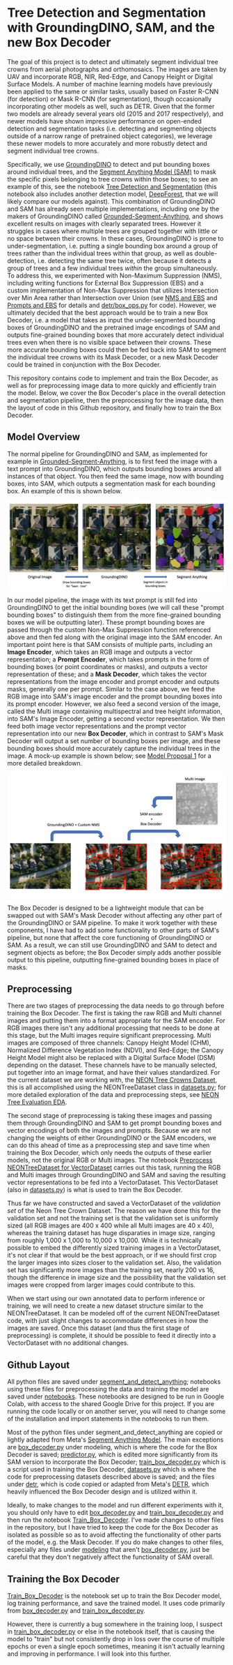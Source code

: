 # Tree Detection and Segmentation with GroundingDINO, SAM, and the new Box Decoder

The goal of this project is to detect and ultimately segment individual tree crowns from aerial photographs and orthomosaics. The images are taken by UAV and incorporate RGB, NIR, Red-Edge, and Canopy Height or Digital Surface Models. A number of machine learning models have previously been applied to the same or similar tasks, usually based on Faster R-CNN (for detection) or Mask R-CNN (for segmentation), though occasionally incorporating other models as well, such as DETR. Given that the former two models are already several years old (2015 and 2017 respectively), and newer models have shown impressive performance on open-ended detection and segmentation tasks (i.e. detecting and segmenting objects outside of a narrow range of pretrained object categories), we leverage these newer models to more accurately and more robustly detect and segment individual tree crowns.

Specifically, we use [GroundingDINO](https://arxiv.org/abs/2303.05499) to detect and put bounding boxes around individual trees, and the [Segment Anything Model (SAM)](https://arxiv.org/abs/2304.02643) to mask the specific pixels belonging to tree crowns within those boxes; to see an example of this, see the notebook [Tree Detection and Segmentation](notebooks/Tree_Detection_and_Segmentation.ipynb) (this notebook also includes another detection model, [DeepForest](https://deepforest.readthedocs.io/en/latest/), that we will likely compare our models against). This combination of GroundingDINO and SAM has already seen multiple implementations, including one by the makers of GroundingDINO called [Grounded-Segment-Anything](https://github.com/IDEA-Research/Grounded-Segment-Anything), and shows excellent results on images with clearly separated trees. However it struggles in cases where multiple trees are grouped together with little or no space between their crowns. In these cases, GroundingDINO is prone to under-segmentation, i.e. putting a single bounding box around a group of trees rather than the individual trees within that group, as well as double-detection, i.e. detecting the same tree twice, often because it detects a group of trees and a few individual trees *within* the group simultaneously. To address this, we experimented with Non-Maximum Suppression (NMS), including writing functions for External Box Suppression (EBS) and a custom implementation of Non-Max Suppression that utilizes Intersection over Min Area rather than Intersection over Union (see [NMS and EBS](https://docs.google.com/presentation/d/1IE8CdFJMt3kXp-en5ic22ezSSFqznUxW/edit?usp=drive_link&ouid=106552303987763123522&rtpof=true&sd=true) and [Prompts and EBS](https://docs.google.com/presentation/d/1ZTPuxmEoRdACNqIhqQiUuiniLLlcaPw8/edit?usp=drive_link&ouid=106552303987763123522&rtpof=true&sd=true) for details and [detr/box_ops.py](segment_and_detect_anything/detr/box_ops.py) for code). However, we ultimately decided that the best approach would be to train a new Box Decoder, i.e. a model that takes as input the under-segmented bounding boxes of GroundingDINO and the pretrained image encodings of SAM and outputs fine-grained bounding boxes that more accurately detect individual trees even when there is no visible space between their crowns. These more accurate bounding boxes could then be fed back into SAM to segment the individual tree crowns with its Mask Decoder, or a new Mask Decoder could be trained in conjunction with the Box Decoder.

This repository contains code to implement and train the Box Decoder, as well as for preprocessing image data to more quickly and efficiently train the model. Below, we cover the Box Decoder's place in the overall detection and segmentation pipeline, then the preprocessing for the image data, then the layout of code in this Github repository, and finally how to train the Box Decoder.

## Model Overview
The normal pipeline for GroundingDINO and SAM, as implemented for example in [Grounded-Segment-Anything](https://github.com/IDEA-Research/Grounded-Segment-Anything), is to first feed the image with a text prompt into GroundingDINO, which outputs bounding boxes around all instances of that object. You then feed the same image, now with bounding boxes, into SAM, which outputs a segmentation mask for each bounding box. An example of this is shown below.

![GroundingDINO to SAM pipeline](assets/GD_to_SAM.png)

In our model pipeline, the image with its text prompt is still fed into GroundingDINO to get the initial bounding boxes (we will call these "prompt bounding boxes" to distinguish them from the more fine-grained bounding boxes we will be outputting later). These prompt bounding boxes are passed through the custom Non-Max Suppression function referenced above and then fed along with the original image into the SAM encoder. An important point here is that SAM consists of multiple parts, including an **Image Encoder**, which takes an RGB image and outputs a vector representation; a **Prompt Encoder**, which takes prompts in the form of bounding boxes (or point coordinates or masks), and outputs a vector representation of these; and a **Mask Decoder**, which takes the vector representations from the image encoder and prompt encoder and outputs masks, generally one per prompt. Similar to the case above, we feed the RGB image into SAM's image encoder and the prompt bounding boxes into its prompt encoder. However, we also feed a second version of the image, called the Multi image containing multispectral and tree height information, into SAM's Image Encoder, getting a second vector representation. We then feed both image vector representations and the prompt vector representation into our new **Box Decoder**, which in contrast to SAM's Mask Decoder will output a set number of bounding boxes per image, and these bounding boxes should more accurately capture the individual trees in the image. A mock-up example is shown below; see [Model Proposal 1](https://docs.google.com/presentation/d/1tbC6FfCw6Pp0wTwrLycnM0lAzoDz5898/edit?usp=drive_link&ouid=106552303987763123522&rtpof=true&sd=true) for a more detailed breakdown.

![GroundingDINO to SAM to Box Decoder pipeline](assets/GD_to_SAM_to_BoxDecoder.png)

The Box Decoder is designed to be a lightweight module that can be swapped out with SAM's Mask Decoder without affecting any other part of the GroundingDINO or SAM pipeline. To make it work together with these components, I have had to add some functionality to other parts of SAM's pipeline, but none that affect the core functioning of GroundingDINO or SAM. As a result, we can still use GroundingDINO and SAM to detect and segment objects as before; the Box Decoder simply adds another possible output to this pipeline, outputting fine-grained bounding boxes in place of masks.

## Preprocessing
There are two stages of preprocessing the data needs to go through before training the Box Decoder. The first is taking the raw RGB and Multi channel images and putting them into a format appropriate for the SAM encoder. For RGB images there isn't any additional processing that needs to be done at this stage, but the Multi images require significant preprocessing. Multi images are composed of three channels: Canopy Height Model (CHM), Normalized Difference Vegetation Index (NDVI), and Red-Edge; the Canopy Height Model might also be replaced with a Digital Surface Model (DSM) depending on the dataset. These channels have to be manually selected, put together into an image format, and have their values standardized. For the current dataset we are working with, the [NEON Tree Crowns Dataset](https://github.com/weecology/NeonTreeEvaluation), this is all accomplished using the NEONTreeDataset class in [datasets.py](segment_and_detect_anything/datasets.py); for more detailed exploration of the data and preprocessing steps, see [NEON Tree Evaluation EDA](notebooks/NEON_Tree_Evaluation_EDA.ipynb).

The second stage of preprocessing is taking these images and passing them through GroundingDINO and SAM to get prompt bounding boxes and vector encodings of both the images and prompts. Because we are not changing the weights of either GroundingDINO or the SAM encoders, we can do this ahead of time as a preprocessing step and save time when training the Box Decoder, which only needs the outputs of these earlier models, not the original RGB or Multi images. The notebook [Preprocess NEONTreeDataset for VectorDataset](notebooks/Preprocess_NEONTreeDataset_for_VectorDataset.ipynb) carries out this task, running the RGB and Multi images through GroundingDINO and SAM and saving the resulting vector representations to be fed into a VectorDataset. This VectorDataset (also in [datasets.py](segment_and_detect_anything/datasets.py)) is what is used to train the Box Decoder.

Thus far we have constructed and saved a VectorDataset of the *validation set* of the Neon Tree Crown Dataset. The reason we have done this for the validation set and not the training set is that the validation set is uniformly sized (all RGB images are 400 x 400 while all Multi images are 40 x 40), whereas the training dataset has huge disparaties in image size, ranging from roughly 1,000 x 1,000 to 10,000 x 10,000. While it is technically possible to embed the differently sized training images in a VectorDataset, it's not clear if that would be the best approach, or if we should first crop the larger images into sizes closer to the validation set. Also, the validation set has significantly more images than the training set, nearly 200 vs 16, though the difference in image size and the possibility that the validation set images were cropped from larger images could contribute to this.

When we start using our own annotated data to perform inference or training, we will need to create a new dataset structure similar to the NEONTreeDataset. It can be modeled off of the current NEONTreeDataset code, with just slight changes to accommodate differences in how the images are saved. Once this dataset (and thus the first stage of preprocessing) is complete, it should be possible to feed it directly into a VectorDataset with no additional changes.

## Github Layout
All python files are saved under [segment_and_detect_anything](segment_and_detect_anything); notebooks using these files for preprocessing the data and training the model are saved under [notebooks](notebooks). These notebooks are designed to be run in Google Colab, with access to the shared Google Drive for this project. If you are running the code locally or on another server, you will need to change some of the installation and import statements in the notebooks to run them.

Most of the python files under segment_and_detect_anything are copied or lightly adapted from Meta's [Segment Anything Model](https://github.com/facebookresearch/segment-anything). The main exceptions are [box_decoder.py](segment_and_detect_anything/modeling/box_decoder.py) under modeling, which is where the code for the Box Decoder is saved; [predictor.py](segment_and_detect_anything/predictor.py), which is edited more significantly from its SAM version to incorporate the Box Decoder; [train_box_decoder.py](segment_and_detect_anything/train_box_decoder.py) which is a script used in training the Box Decoder, [datasets.py](segment_and_detect_anything/datasets.py) which is where the code for preprocessing datasets described above is saved; and the files under [detr](segment_and_detect_anything/detr), which is code copied or adapted from Meta's [DETR](https://github.com/facebookresearch/detr), which heavily influenced the Box Decoder design and is utilized within it.

Ideally, to make changes to the model and run different experiments with it, you should only have to edit [box_decoder.py](segment_and_detect_anything/modeling/box_decoder.py) and [train_box_decoder.py](segment_and_detect_anything/train_box_decoder.py) and then run the notebook [Train_Box_Decoder](notebooks/Train_Box_Decoder.ipynb). I've made changes to other files in the repository, but I have tried to keep the code for the Box Decoder as isolated as possible so as to avoid affecting the functionality of other parts of the model, e.g. the Mask Decoder. If you do make changes to other files, especially any files under [modeling](segment_and_detect_anything/modeling) that aren't [box_decoder.py](segment_and_detect_anything/modeling/box_decoder.py), just be careful that they don't negatively affect the functionality of SAM overall.

## Training the Box Decoder
[Train_Box_Decoder](notebooks/Train_Box_Decoder.ipynb) is the notebook set up to train the Box Decoder model, log training performance, and save the trained model. It uses code primarily from [box_decoder.py](segment_and_detect_anything/modeling/box_decoder.py) and [train_box_decoder.py](segment_and_detect_anything/train_box_decoder.py).

However, there is currently a bug somewhere in the training loop, I suspect in [train_box_decoder.py](segment_and_detect_anything/train_box_decoder.py) or else in the notebook itself, that is causing the model to "train" but not consistently drop in loss over the course of multiple epochs or even a single epoch sometimes, meaning it isn't actually learning and improving in performance. I will look into this further.